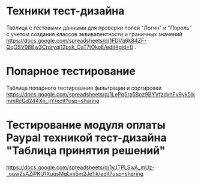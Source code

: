 # Техники тест-дизайна
Таблица с тестовыми данными для проверки  полей "Логин" и "Пароль" с учетом создания классов эквивалентности и граничных значений https://docs.google.com/spreadsheets/d/1FDVq6k84ZF-QqOSV08Bw3Crdryqi12psk_OaT7tOkoE/edit#gid=0 .

# Попарное тестирование 
Таблица попарного тестирования фильтрации и сортировки   https://docs.google.com/spreadsheets/d/1LePq5ra5Boz9BYVfzdxhFv9vk5lkmmRcGd244Xn_jiY/edit?usp=sharing 

# Тестирование модуля оплаты Paypal техникой тест-дизайна "Таблица принятия решений"
https://docs.google.com/spreadsheets/d/1yJTPLSwA_mUz-_ogw2sAZiPKU1XuusMgLvx5m2Je1jk/edit?usp=sharing
